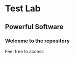Test Lab
========

Powerful Software
-----------------

### Welcome to the repository

Feel free to access 